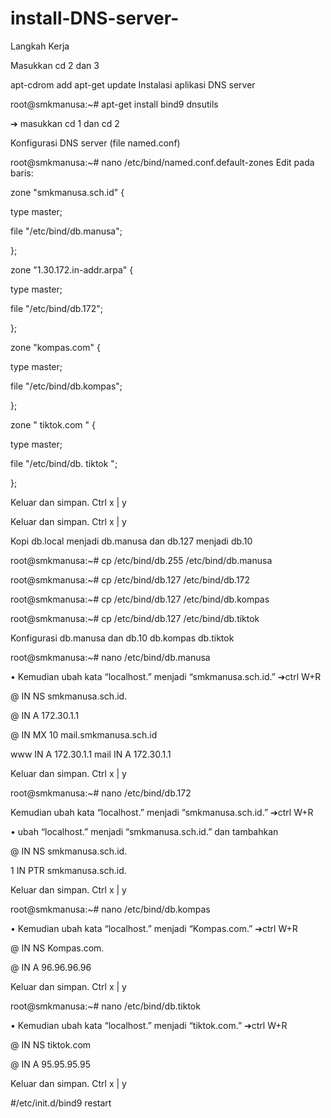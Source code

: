 # install-DNS-server-
Langkah Kerja

Masukkan cd 2 dan 3

apt-cdrom add
apt-get update
Instalasi aplikasi DNS server

root@smkmanusa:~# apt-get install bind9 dnsutils

➔ masukkan cd 1 dan cd 2

Konfigurasi DNS server (file named.conf)

root@smkmanusa:~# nano /etc/bind/named.conf.default-zones Edit pada baris:

zone "smkmanusa.sch.id" {

type master;

file "/etc/bind/db.manusa";

};

zone "1.30.172.in-addr.arpa" {

type master;

file "/etc/bind/db.172";

};

zone "kompas.com" {

type master;

file "/etc/bind/db.kompas";

};

zone " tiktok.com " {

type master;

file "/etc/bind/db. tiktok ";

};

Keluar dan simpan. Ctrl x | y

Keluar dan simpan. Ctrl x | y

Kopi db.local menjadi db.manusa dan db.127 menjadi db.10

root@smkmanusa:~# cp /etc/bind/db.255 /etc/bind/db.manusa

root@smkmanusa:~# cp /etc/bind/db.127 /etc/bind/db.172

root@smkmanusa:~# cp /etc/bind/db.127 /etc/bind/db.kompas

root@smkmanusa:~# cp /etc/bind/db.127 /etc/bind/db.tiktok

Konfigurasi db.manusa dan db.10 db.kompas db.tiktok

root@smkmanusa:~# nano /etc/bind/db.manusa

• Kemudian ubah kata “localhost.” menjadi “smkmanusa.sch.id.” ➔ctrl W+R

@ IN NS smkmanusa.sch.id.

@ IN A 172.30.1.1

@ IN MX 10 mail.smkmanusa.sch.id

www IN A 172.30.1.1 mail IN A 172.30.1.1

Keluar dan simpan. Ctrl x | y

root@smkmanusa:~# nano /etc/bind/db.172

Kemudian ubah kata “localhost.” menjadi “smkmanusa.sch.id.” ➔ctrl W+R

• ubah “localhost.” menjadi “smkmanusa.sch.id.” dan tambahkan

@ IN NS smkmanusa.sch.id.

1 IN PTR smkmanusa.sch.id.

Keluar dan simpan. Ctrl x | y

root@smkmanusa:~# nano /etc/bind/db.kompas

• Kemudian ubah kata “localhost.” menjadi “Kompas.com.” ➔ctrl W+R

@ IN NS Kompas.com.

@ IN A 96.96.96.96

Keluar dan simpan. Ctrl x | y

root@smkmanusa:~# nano /etc/bind/db.tiktok

• Kemudian ubah kata “localhost.” menjadi “tiktok.com.” ➔ctrl W+R

@ IN NS tiktok.com

@ IN A 95.95.95.95

Keluar dan simpan. Ctrl x | y

#/etc/init.d/bind9 restart
